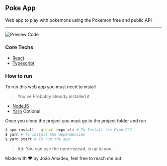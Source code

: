 ## Poke App

Web app to play with pokemons using the Pokemon free and public API

<hr>

![Preview Code](https://s10.gifyu.com/images/pokemon-app-test.gif)

### Core Techs
- [React](https://reactjs.org/)
- [Typescript](https://www.typescriptlang.org/)

### How to run

To run this web app you must need to install

>You've Probably already installed it

- [NodeJS](https://nodejs.org/en/)
- [Yarn](https://yarnpkg.com/) Optional

Once you clone the project you must go to the project folder and run

```bash
$ npm install --global expo-cli # To Install the Expo CLI
$ yarn # To install the dependencies
$ yarn start # To run the app
```

> Att: You can use the npm instead, is up to you.

Made with :heart: by João Amadeu, feel free to reach me out.
